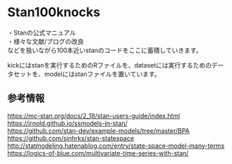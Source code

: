 # Stan100knocks

・Stanの公式マニュアル  
・様々な文献/ブログの改良  
などを扱いながら100本近いstanのコードをここに蓄積していきます。

kickにはstanを実行するためのRファイルを、datasetには実行するためのデータセットを、modelにはstanファイルを置いています。


## 参考情報
https://mc-stan.org/docs/2_18/stan-users-guide/index.html  
https://jrnold.github.io/ssmodels-in-stan/  
https://github.com/stan-dev/example-models/tree/master/BPA
https://github.com/sinhrks/stan-statespace
http://statmodeling.hatenablog.com/entry/state-space-model-many-terms
https://logics-of-blue.com/multivariate-time-series-with-stan/


